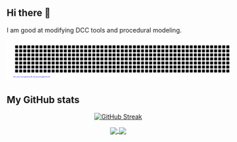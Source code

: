 ## Hi there 👋
I am good at modifying DCC tools and procedural modeling.

![gitartwork](gitartwork.svg)

## My GitHub stats
<div align="center">
  
  [![GitHub Streak](https://streak-stats.demolab.com/?user=lichtvoneinzbern&theme=tokyonight)](https://git.io/streak-stats)
  
  <a href="https://github.com/anuraghazra/github-readme-stats">
    <img height=150 align="center" src="https://github-readme-stats.vercel.app/api?username=lichtvoneinzbern&count_private=true&show_icons=true&theme=tokyonight&hide_rank=True&hide=contribs"/>
  </a>
  
  <a href="https://github.com/anuraghazra/convoychat">
    <img height=150 align="center" src="https://github-readme-stats.vercel.app/api/top-langs/?username=lichtvoneinzbern&hide=html,css,php,ruby,hcl,javascript&layout=compact&theme=tokyonight"/>
  </a>

</div>
